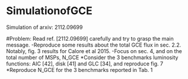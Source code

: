 # SimulationofGCE
Simulation of arxiv: 2112.09699

#Problem:
Read ref. [2112.09699] carefully and try to grasp the main message.
-Reproduce some results about the total GCE flux in sec. 2.2. Notably, fig. 3 results for Calore et al 2015.
-Focus on sec. 4, and on the total number of MSPs, N_GCE
*Consider the 3 benchmarks luminosity functions: AIC [42], disk [41] and GLC [34], and reproduce fig. 7
*Reproduce N_GCE for the 3 benchmarks reported in Tab. 1
